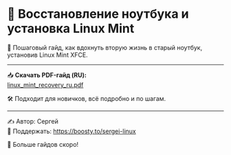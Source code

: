 # 🧰 Восстановление ноутбука и установка Linux Mint

📘 Пошаговый гайд, как вдохнуть вторую жизнь в старый ноутбук, установив Linux Mint XFCE.

---

📥 **Скачать PDF-гайд (RU):**  
[linux_mint_recovery_ru.pdf](./linux_mint_recovery_ru.pdf)

🛠 Подходит для новичков, всё подробно и по шагам.

---

✍ Автор: Сергей  
💖 Поддержать: https://boosty.to/sergei-linux

📣 Больше гайдов скоро!
